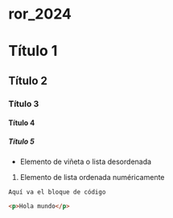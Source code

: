 # ror_2024
# Título 1
## Título 2
### Título 3
#### Título 4
##### Título 5

-  Elemento de viñeta o lista desordenada
1. Elemento de lista ordenada numéricamente

```
Aquí va el bloque de código
```

```html
<p>Hola mundo</p>
```